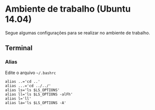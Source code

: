 
# Ambiente de trabalho (Ubuntu 14.04)

Segue algumas configurações para se realizar no ambiente de trabalho.   

## Terminal

### Alias

Edite o arquivo `~/.bashrc` 

    alias ..='cd ..'
    alias ...='cd ../../'
    alias ls='ls $LS_OPTIONS'
    alias ll='ls $LS_OPTIONS -alFh'
    alias l='ll'
    alias la='ls $LS_OPTIONS -A'


